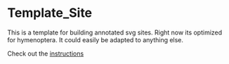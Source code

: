 # Template_Site
This is a template for building annotated svg sites. Right now its optimized for hymenoptera. It could easily be adapted to anything else. 

Check out the [instructions](http://annotated-ultras.github.io/2016/03/28/instructions.html)

